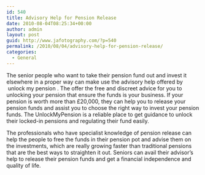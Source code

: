 ```yaml
---
id: 540
title: Advisory Help for Pension Release
date: 2010-08-04T08:25:34+00:00
author: admin
layout: post
guid: http://www.jafotography.com/?p=540
permalink: /2010/08/04/advisory-help-for-pension-release/
categories:
  - General
---
```

The senior people who want to take their pension fund out and invest it elsewhere in a proper way can make use the advisory help offered by &nbsp;unlock my pension&nbsp;. The offer the free and discreet advice for you to unlocking your pension that ensure the funds is your business. If your pension is worth more than £20,000, they can help you to release your pension funds and assist you to choose the right way to invest your pension funds. The UnlockMyPension is a reliable place to get guidance to unlock their locked-in pensions and regulating their fund easily.

The professionals who have specialist knowledge of pension release can help the people to free the funds in their pension pot and advise them on the investments, which are really growing faster than traditional pensions that are the best ways to straighten it out. Seniors can avail their advisor&#8217;s help to release their pension funds and get a financial independence and quality of life.